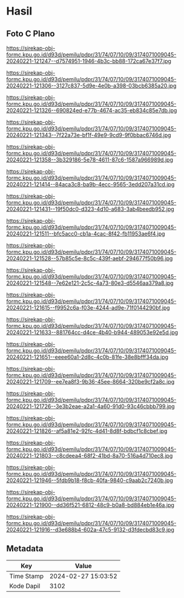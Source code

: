 # Hasil

## Foto C Plano

https://sirekap-obj-formc.kpu.go.id/d93d/pemilu/pdpr/31/74/07/10/09/3174071009045-20240221-121247--d7574951-1946-4b3c-bb88-172ca67e37f7.jpg

https://sirekap-obj-formc.kpu.go.id/d93d/pemilu/pdpr/31/74/07/10/09/3174071009045-20240221-121306--3127c837-5d9e-4e0b-a398-03bcb6385a20.jpg

https://sirekap-obj-formc.kpu.go.id/d93d/pemilu/pdpr/31/74/07/10/09/3174071009045-20240221-121326--690824ed-e77b-4674-ac35-eb834c85e7db.jpg

https://sirekap-obj-formc.kpu.go.id/d93d/pemilu/pdpr/31/74/07/10/09/3174071009045-20240221-121343--7f22a73e-bf1f-49e9-9cd9-9f0bbac6746d.jpg

https://sirekap-obj-formc.kpu.go.id/d93d/pemilu/pdpr/31/74/07/10/09/3174071009045-20240221-121358--3b329186-5e78-4611-87c6-1587a966989d.jpg

https://sirekap-obj-formc.kpu.go.id/d93d/pemilu/pdpr/31/74/07/10/09/3174071009045-20240221-121414--84aca3c8-ba9b-4ecc-9565-3edd207a31cd.jpg

https://sirekap-obj-formc.kpu.go.id/d93d/pemilu/pdpr/31/74/07/10/09/3174071009045-20240221-121431--19f50dc0-d323-4d10-a683-3ab4beedb952.jpg

https://sirekap-obj-formc.kpu.go.id/d93d/pemilu/pdpr/31/74/07/10/09/3174071009045-20240221-121511--bfc5acc0-cb1a-4cac-8f42-fb11953ae6f4.jpg

https://sirekap-obj-formc.kpu.go.id/d93d/pemilu/pdpr/31/74/07/10/09/3174071009045-20240221-121528--57b85c5e-8c5c-439f-aebf-294677f50b96.jpg

https://sirekap-obj-formc.kpu.go.id/d93d/pemilu/pdpr/31/74/07/10/09/3174071009045-20240221-121548--7e62e121-2c5c-4a73-80e3-d5546aa379a8.jpg

https://sirekap-obj-formc.kpu.go.id/d93d/pemilu/pdpr/31/74/07/10/09/3174071009045-20240221-121615--f9952c6a-f03e-4244-ad9e-71f0144290bf.jpg

https://sirekap-obj-formc.kpu.go.id/d93d/pemilu/pdpr/31/74/07/10/09/3174071009045-20240221-121633--881764cc-d4ce-4b40-b944-489053e92e5d.jpg

https://sirekap-obj-formc.kpu.go.id/d93d/pemilu/pdpr/31/74/07/10/09/3174071009045-20240221-121651--eeee60a1-2d8c-4c0b-81fe-38e8bfff34da.jpg

https://sirekap-obj-formc.kpu.go.id/d93d/pemilu/pdpr/31/74/07/10/09/3174071009045-20240221-121709--ee7ea8f3-9b36-45ee-8664-320be9cf2a8c.jpg

https://sirekap-obj-formc.kpu.go.id/d93d/pemilu/pdpr/31/74/07/10/09/3174071009045-20240221-121726--3e3b2eae-a2a1-4a60-91d0-93c46cbbb799.jpg

https://sirekap-obj-formc.kpu.go.id/d93d/pemilu/pdpr/31/74/07/10/09/3174071009045-20240221-121826--af5a81e2-92fc-4d41-8d8f-bdbcf1c8cbef.jpg

https://sirekap-obj-formc.kpu.go.id/d93d/pemilu/pdpr/31/74/07/10/09/3174071009045-20240221-121803--c8cdeea4-68f2-41bd-8a70-516a4d710ec8.jpg

https://sirekap-obj-formc.kpu.go.id/d93d/pemilu/pdpr/31/74/07/10/09/3174071009045-20240221-121946--5fdb9b18-f8cb-40fa-9840-c9aab2c7240b.jpg

https://sirekap-obj-formc.kpu.go.id/d93d/pemilu/pdpr/31/74/07/10/09/3174071009045-20240221-121900--dd36f521-6812-48c9-b0a8-bd884eb1e46a.jpg

https://sirekap-obj-formc.kpu.go.id/d93d/pemilu/pdpr/31/74/07/10/09/3174071009045-20240221-121916--d3e688b4-602a-47c5-9132-d3fdecbd83c9.jpg


## Metadata

| Key        | Value               |
| ---------- | ------------------- |
| Time Stamp | 2024-02-27 15:03:52 |
| Kode Dapil | 3102                |




